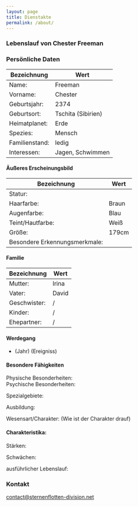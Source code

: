 ```yaml
---
layout: page
title: Dienstakte
permalink: /about/
---
```


### Lebenslauf von Chester Freeman

### Persönliche Daten
| Bezeichnung       | Wert |
|-------------------|------|
| Name:             | Freeman |
| Vorname:          | Chester |
| Geburtsjahr:      | 2374 |
| Geburtsort:       | Tschita (Sibirien) |
| Heimatplanet:     | Erde |
| Spezies:          | Mensch |
| Familienstand:    | ledig |
| Interessen:       | Jagen, Schwimmen |

#### Äußeres Erscheinungsbild
| Bezeichnung                   | Wert |
|-------------------------------|-|
| Statur:                       | |
| Haarfarbe:                    | Braun |
| Augenfarbe:                   | Blau |
| Teint/Hautfarbe:              | Weiß |
| Größe:                        | 179cm |
| Besondere Erkennungsmerkmale: | |

#### Familie
| Bezeichnung  | Wert |
|--------------|-|
| Mutter:      | Irina |
| Vater:       | David |
| Geschwister: | / |
| Kinder:      | / |
| Ehepartner:  | / |

#### Werdegang
- (Jahr) (Ereigniss)

#### Besondere Fähigkeiten
Physische Besonderheiten:   
Psychische Besonderheiten:   

Spezialgebiete:  

Ausbildung:  

Wesensart/Charakter: (Wie ist der Charakter drauf)  

#### Charakteristika:
Stärken:  

Schwächen:  

ausführlicher Lebenslauf:  


### Kontakt

[contact@sternenflotten-division.net](mailto:contact@sternenflotten-division.net)
